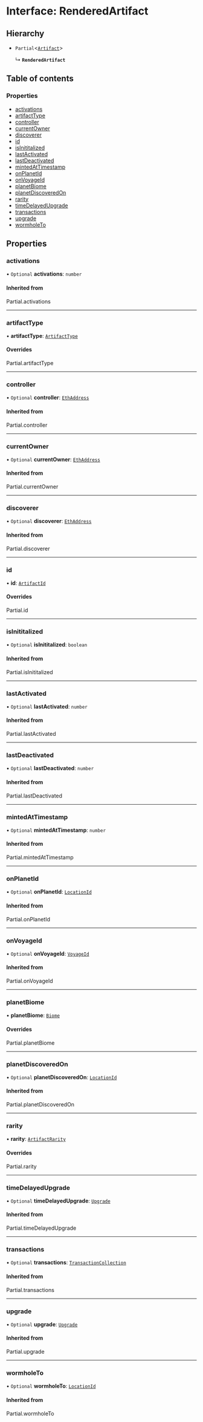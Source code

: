 # Interface: RenderedArtifact

## Hierarchy

- `Partial`<[`Artifact`](../README.md#artifact)\>

  ↳ **`RenderedArtifact`**

## Table of contents

### Properties

- [activations](RenderedArtifact.md#activations)
- [artifactType](RenderedArtifact.md#artifacttype)
- [controller](RenderedArtifact.md#controller)
- [currentOwner](RenderedArtifact.md#currentowner)
- [discoverer](RenderedArtifact.md#discoverer)
- [id](RenderedArtifact.md#id)
- [isInititalized](RenderedArtifact.md#isinititalized)
- [lastActivated](RenderedArtifact.md#lastactivated)
- [lastDeactivated](RenderedArtifact.md#lastdeactivated)
- [mintedAtTimestamp](RenderedArtifact.md#mintedattimestamp)
- [onPlanetId](RenderedArtifact.md#onplanetid)
- [onVoyageId](RenderedArtifact.md#onvoyageid)
- [planetBiome](RenderedArtifact.md#planetbiome)
- [planetDiscoveredOn](RenderedArtifact.md#planetdiscoveredon)
- [rarity](RenderedArtifact.md#rarity)
- [timeDelayedUpgrade](RenderedArtifact.md#timedelayedupgrade)
- [transactions](RenderedArtifact.md#transactions)
- [upgrade](RenderedArtifact.md#upgrade)
- [wormholeTo](RenderedArtifact.md#wormholeto)

## Properties

### activations

• `Optional` **activations**: `number`

#### Inherited from

Partial.activations

___

### artifactType

• **artifactType**: [`ArtifactType`](../README.md#artifacttype-1)

#### Overrides

Partial.artifactType

___

### controller

• `Optional` **controller**: [`EthAddress`](../README.md#ethaddress)

#### Inherited from

Partial.controller

___

### currentOwner

• `Optional` **currentOwner**: [`EthAddress`](../README.md#ethaddress)

#### Inherited from

Partial.currentOwner

___

### discoverer

• `Optional` **discoverer**: [`EthAddress`](../README.md#ethaddress)

#### Inherited from

Partial.discoverer

___

### id

• **id**: [`ArtifactId`](../README.md#artifactid)

#### Overrides

Partial.id

___

### isInititalized

• `Optional` **isInititalized**: `boolean`

#### Inherited from

Partial.isInititalized

___

### lastActivated

• `Optional` **lastActivated**: `number`

#### Inherited from

Partial.lastActivated

___

### lastDeactivated

• `Optional` **lastDeactivated**: `number`

#### Inherited from

Partial.lastDeactivated

___

### mintedAtTimestamp

• `Optional` **mintedAtTimestamp**: `number`

#### Inherited from

Partial.mintedAtTimestamp

___

### onPlanetId

• `Optional` **onPlanetId**: [`LocationId`](../README.md#locationid)

#### Inherited from

Partial.onPlanetId

___

### onVoyageId

• `Optional` **onVoyageId**: [`VoyageId`](../README.md#voyageid)

#### Inherited from

Partial.onVoyageId

___

### planetBiome

• **planetBiome**: [`Biome`](../README.md#biome-1)

#### Overrides

Partial.planetBiome

___

### planetDiscoveredOn

• `Optional` **planetDiscoveredOn**: [`LocationId`](../README.md#locationid)

#### Inherited from

Partial.planetDiscoveredOn

___

### rarity

• **rarity**: [`ArtifactRarity`](../README.md#artifactrarity-1)

#### Overrides

Partial.rarity

___

### timeDelayedUpgrade

• `Optional` **timeDelayedUpgrade**: [`Upgrade`](../README.md#upgrade)

#### Inherited from

Partial.timeDelayedUpgrade

___

### transactions

• `Optional` **transactions**: [`TransactionCollection`](TransactionCollection.md)

#### Inherited from

Partial.transactions

___

### upgrade

• `Optional` **upgrade**: [`Upgrade`](../README.md#upgrade)

#### Inherited from

Partial.upgrade

___

### wormholeTo

• `Optional` **wormholeTo**: [`LocationId`](../README.md#locationid)

#### Inherited from

Partial.wormholeTo
